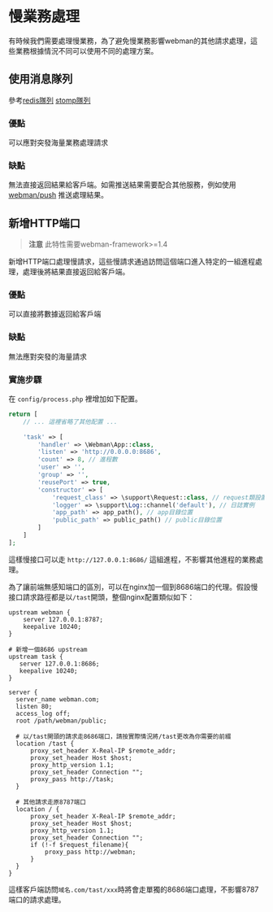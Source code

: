 # 慢業務處理

有時候我們需要處理慢業務，為了避免慢業務影響webman的其他請求處理，這些業務根據情況不同可以使用不同的處理方案。

## 使用消息隊列
參考[redis隊列](../queue/redis.md) [stomp隊列](../queue/stomp.md)

### 優點
可以應對突發海量業務處理請求

### 缺點
無法直接返回結果給客戶端。如需推送結果需要配合其他服務，例如使用 [webman/push](https://www.workerman.net/plugin/2) 推送處理結果。

## 新增HTTP端口

> **注意**
> 此特性需要webman-framework>=1.4

新增HTTP端口處理慢請求，這些慢請求通過訪問這個端口進入特定的一組進程處理，處理後將結果直接返回給客戶端。

### 優點
可以直接將數據返回給客戶端

### 缺點
無法應對突發的海量請求

### 實施步驟
在 `config/process.php` 裡增加如下配置。
```php
return [
    // ... 這裡省略了其他配置 ...
    
    'task' => [
        'handler' => \Webman\App::class,
        'listen' => 'http://0.0.0.0:8686',
        'count' => 8, // 進程數
        'user' => '',
        'group' => '',
        'reusePort' => true,
        'constructor' => [
            'request_class' => \support\Request::class, // request類設置
            'logger' => \support\Log::channel('default'), // 日誌實例
            'app_path' => app_path(), // app目錄位置
            'public_path' => public_path() // public目錄位置
        ]
    ]
];
```

這樣慢接口可以走 `http://127.0.0.1:8686/` 這組進程，不影響其他進程的業務處理。

為了讓前端無感知端口的區別，可以在nginx加一個到8686端口的代理。假設慢接口請求路徑都是以`/tast`開頭，整個nginx配置類似如下：
```
upstream webman {
    server 127.0.0.1:8787;
    keepalive 10240;
}

# 新增一個8686 upstream
upstream task {
   server 127.0.0.1:8686;
   keepalive 10240;
}

server {
  server_name webman.com;
  listen 80;
  access_log off;
  root /path/webman/public;

  # 以/tast開頭的請求走8686端口，請按實際情況將/tast更改為你需要的前綴
  location /tast {
      proxy_set_header X-Real-IP $remote_addr;
      proxy_set_header Host $host;
      proxy_http_version 1.1;
      proxy_set_header Connection "";
      proxy_pass http://task;
  }

  # 其他請求走原8787端口
  location / {
      proxy_set_header X-Real-IP $remote_addr;
      proxy_set_header Host $host;
      proxy_http_version 1.1;
      proxy_set_header Connection "";
      if (!-f $request_filename){
          proxy_pass http://webman;
      }
  }
}
```

這樣客戶端訪問`域名.com/tast/xxx`時將會走單獨的8686端口處理，不影響8787端口的請求處理。
